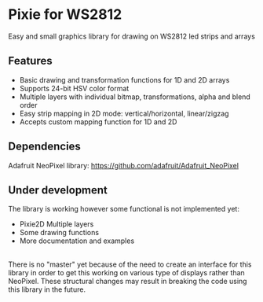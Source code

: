 # Pixie for WS2812
Easy and small graphics library for drawing on WS2812 led strips and arrays

## Features
- Basic drawing and transformation functions for 1D and 2D arrays
- Supports 24-bit HSV color format
- Multiple layers with individual bitmap, transformations, alpha and blend order
- Easy strip mapping in 2D mode: vertical/horizontal, linear/zigzag
- Accepts custom mapping function for 1D and 2D


## Dependencies
Adafruit NeoPixel library: https://github.com/adafruit/Adafruit_NeoPixel

## Under development
The library is working however some functional is not implemented yet:
- Pixie2D Multiple layers
- Some drawing functions
- More documentation and examples
<br/>
There is no "master" yet because of the need to create an interface for this library in order to get this working on various type of displays rather than NeoPixel. These structural changes may result in breaking the code using this library in the future.

